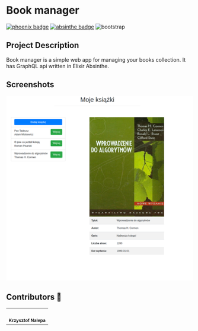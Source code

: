 # Book manager
[![phoenix badge](https://img.shields.io/badge/phoenix-1.5.1-orange)](https://hex.pm/packages/phoenix/1.5.1)
[![absinthe badge](https://img.shields.io/badge/absinthe-1.4.0-br)](https://img.shields.io/badge/absinthe-1.4.0-br)
![bootstrap](https://img.shields.io/badge/bootstrap-3.4.1-blueviolet)

## Project Description
Book manager is a simple web app for managing your books collection. It has GraphQL api written in Elixir Absinthe.

## Screenshots
![screen](https://github.com/kraleppa/book-manager/blob/master/screen.png)

## Contributors :turtle:
<table>
  <tr>
    <td align="center"><a href="https://github.com/kraleppa"><img src="https://avatars1.githubusercontent.com/u/56135216?s=460&u=359e017d16c70a31d3bdb086172308cc6f045acf&v=4" width="100px;" alt=""/><br /><sub><b>Krzysztof Nalepa</b></sub></a><br /></td>
  </tr>
</table>
